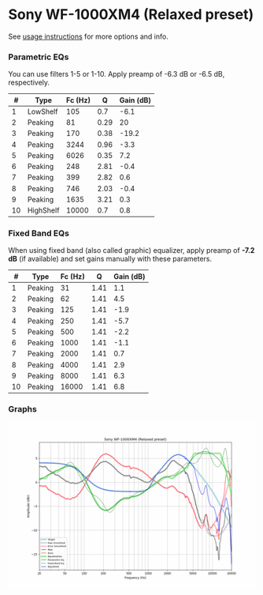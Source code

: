 # Sony WF-1000XM4 (Relaxed preset)
See [usage instructions](https://github.com/jaakkopasanen/AutoEq#usage) for more options and info.

### Parametric EQs
You can use filters 1-5 or 1-10. Apply preamp of -6.3 dB or -6.5 dB, respectively.

|   # | Type      |   Fc (Hz) |    Q |   Gain (dB) |
|-----|-----------|-----------|------|-------------|
|   1 | LowShelf  |       105 | 0.7  |        -6.1 |
|   2 | Peaking   |        81 | 0.29 |        20   |
|   3 | Peaking   |       170 | 0.38 |       -19.2 |
|   4 | Peaking   |      3244 | 0.96 |        -3.3 |
|   5 | Peaking   |      6026 | 0.35 |         7.2 |
|   6 | Peaking   |       248 | 2.81 |        -0.4 |
|   7 | Peaking   |       399 | 2.82 |         0.6 |
|   8 | Peaking   |       746 | 2.03 |        -0.4 |
|   9 | Peaking   |      1635 | 3.21 |         0.3 |
|  10 | HighShelf |     10000 | 0.7  |         0.8 |

### Fixed Band EQs
When using fixed band (also called graphic) equalizer, apply preamp of **-7.2 dB** (if available) and set gains manually with these parameters.

|   # | Type    |   Fc (Hz) |    Q |   Gain (dB) |
|-----|---------|-----------|------|-------------|
|   1 | Peaking |        31 | 1.41 |         1.1 |
|   2 | Peaking |        62 | 1.41 |         4.5 |
|   3 | Peaking |       125 | 1.41 |        -1.9 |
|   4 | Peaking |       250 | 1.41 |        -5.7 |
|   5 | Peaking |       500 | 1.41 |        -2.2 |
|   6 | Peaking |      1000 | 1.41 |        -1.1 |
|   7 | Peaking |      2000 | 1.41 |         0.7 |
|   8 | Peaking |      4000 | 1.41 |         2.9 |
|   9 | Peaking |      8000 | 1.41 |         6.3 |
|  10 | Peaking |     16000 | 1.41 |         6.8 |

### Graphs
![](./Sony%20WF-1000XM4%20(Relaxed%20preset).png)
